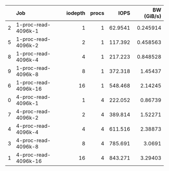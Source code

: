 |    | Job                  |   iodepth |   procs |     IOPS |   BW (GiB/s) |
|---:|:---------------------|----------:|--------:|---------:|-------------:|
|  2 | 1-proc-read-4096k-1  |         1 |       1 |  62.9541 |     0.245914 |
|  5 | 1-proc-read-4096k-2  |         2 |       1 | 117.392  |     0.458563 |
|  8 | 1-proc-read-4096k-4  |         4 |       1 | 217.223  |     0.848528 |
|  9 | 1-proc-read-4096k-8  |         8 |       1 | 372.318  |     1.45437  |
|  6 | 1-proc-read-4096k-16 |        16 |       1 | 548.468  |     2.14245  |
|  0 | 4-proc-read-4096k-1  |         1 |       4 | 222.052  |     0.86739  |
|  7 | 4-proc-read-4096k-2  |         2 |       4 | 389.814  |     1.52271  |
|  4 | 4-proc-read-4096k-4  |         4 |       4 | 611.516  |     2.38873  |
|  3 | 4-proc-read-4096k-8  |         8 |       4 | 785.691  |     3.0691   |
|  1 | 4-proc-read-4096k-16 |        16 |       4 | 843.271  |     3.29403  |
